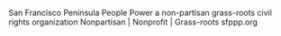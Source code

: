 San Francisco Peninsula People Power
a non-partisan grass-roots civil rights organization
Nonpartisan | Nonprofit | Grass-roots
sfppp.org
